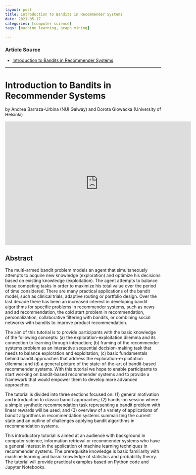 ```yaml
---
layout: post
title: Introduction to Bandits in Recommender Systems
date: 2021-05-17
categories: [computer science]
tags: [machine learning, graph mining]

---
```


### Article Source

* [Introduction to Bandits in Recommender Systems](https://www.youtube.com/watch?v=rDjCfQJ_sYY&list=PLaZufLfJumb-cVIEsyg4CFocuq4WsvjED&index=29)

---

# Introduction to Bandits in Recommender Systems

by Andrea Barraza-Urbina (NUI Galway) and Dorota Glowacka (University of Helsinki)

<iframe width="600" height="400" src="https://www.youtube.com/embed/rDjCfQJ_sYY" title="YouTube video player" frameborder="0" allow="accelerometer; autoplay; clipboard-write; encrypted-media; gyroscope; picture-in-picture" allowfullscreen></iframe>

## Abstract

The multi-armed bandit problem models an agent that simultaneously attempts to acquire new knowledge (exploration) and optimize his decisions based on existing knowledge (exploitation). The agent attempts to balance these competing tasks in order to maximize his total value over the period of time considered. There are many practical applications of the bandit model, such as clinical trials, adaptive routing or portfolio design. Over the last decade there has been an increased interest in developing bandit algorithms for specific problems in recommender systems, such as news and ad recommendation, the cold start problem in recommendation, personalization, collaborative filtering with bandits, or combining social networks with bandits to improve product recommendation.

The aim of this tutorial is to provide participants with the basic knowledge of the following concepts: (a) the exploration-exploitation dilemma and its connection to learning through interaction; (b) framing of the recommender systems problem as an interactive sequential decision-making task that needs to balance exploration and exploitation; (c) basic fundamentals behind bandit approaches that address the exploration-exploitation dilemma; and (d) a general picture of the state-of-the-art of bandit-based recommender systems. With this tutorial we hope to enable participants to start working on bandit-based recommender systems and to provide a framework that would empower them to develop more advanced approaches.

The tutorial is divided into three sections focused on: (1) general motivation and introduction to classic bandit approaches; (2) hands-on session where a simple synthetic recommendation task representing a bandit problem with linear rewards will be used; and (3) overview of a variety of applications of bandit algorithms in recommendation systems summarizing the current state and an outline of challenges applying bandit algorithms in recommendation systems.

This introductory tutorial is aimed at an audience with background in computer science, information retrieval or recommender systems who have a general interest in the application of machine learning techniques in recommender systems. The prerequisite knowledge is basic familiarity with machine learning and basic knowledge of statistics and probability theory. The tutorial will provide practical examples based on Python code and Jupyter Notebooks.

